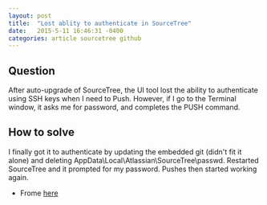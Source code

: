 ```yaml
---
layout: post
title:  "Lost ablity to authenticate in SourceTree"
date:   2015-5-11 16:46:31 -0400
categories: article sourcetree github
---
```

## Question
After auto-upgrade of SourceTree, the UI tool lost the ability to authenticate using SSH keys when I need to Push. However, if I go to the Terminal window, it asks me for password, and completes the PUSH command.

## How to solve
I finally got it to authenticate by updating the embedded git (didn't fit it alone) and deleting AppData\Local\Atlassian\SourceTree\passwd. Restarted SourceTree and it prompted for my password. Pushes then started working again.

- Frome [here](https://jira.atlassian.com/browse/SRCTREEWIN-7727?_ga=2.182584230.1425524081.1505987187-1519565448.1488987063)


<script>
  (function(i,s,o,g,r,a,m){i['GoogleAnalyticsObject']=r;i[r]=i[r]||function(){
  (i[r].q=i[r].q||[]).push(arguments)},i[r].l=1*new Date();a=s.createElement(o),
  m=s.getElementsByTagName(o)[0];a.async=1;a.src=g;m.parentNode.insertBefore(a,m)
  })(window,document,'script','https://www.google-analytics.com/analytics.js','ga');

  ga('create', 'UA-85986843-1', 'auto');
  ga('send', 'pageview');

</script>
